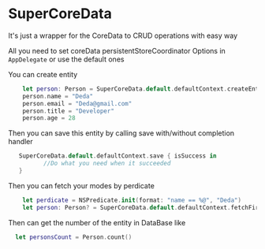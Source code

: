 # SuperCoreData
It's just a wrapper for the CoreData to CRUD operations with easy way

All you need to set coreData persistentStoreCoordinator Options in `AppDelegate` or use the default ones

You can create entity 
```Swift
    let person: Person = SuperCoreData.default.defaultContext.createEntity()
    person.name = "Deda"
    person.email = "Deda@gmail.com"
    person.title = "Developer"
    person.age = 28
```

Then you can save this entity by calling save with/without completion handler
  ```Swift
     SuperCoreData.default.defaultContext.save { isSuccess in
            //Do what you need when it succeeded
     }
```


Then you can fetch your modes by perdicate
  ```Swift
      let perdicate = NSPredicate.init(format: "name == %@", "Deda")
      let person: Person? = SuperCoreData.default.defaultContext.fetchFirst(Person.self, predicate: perdicate)
```

Then can get the number of the entity in DataBase like
  ```Swift
    let personsCount = Person.count()
```
